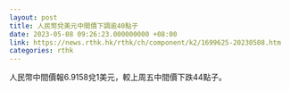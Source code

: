 ```yaml
---
layout: post
title: 人民幣兌美元中間價下調逾40點子
date: 2023-05-08 09:26:23.000000000 +08:00
link: https://news.rthk.hk/rthk/ch/component/k2/1699625-20230508.htm
categories: rthk
---
```


人民幣中間價報6.9158兌1美元，較上周五中間價下跌44點子。
